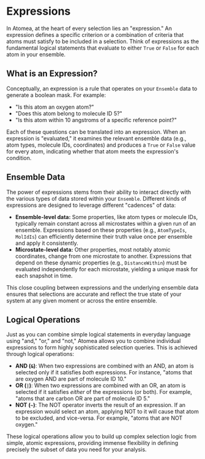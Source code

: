 # Expressions

In Atomea, at the heart of every selection lies an "expression."
An expression defines a specific criterion or a combination of criteria that atoms must satisfy to be included in a selection.
Think of expressions as the fundamental logical statements that evaluate to either `True` or `False` for each atom in your ensemble.

## What is an Expression?

Conceptually, an expression is a rule that operates on your `Ensemble` data to generate a boolean mask.
For example:

- "Is this atom an oxygen atom?"
- "Does this atom belong to molecule ID 5?"
- "Is this atom within 10 angstroms of a specific reference point?"

Each of these questions can be translated into an expression.
When an expression is "evaluated," it examines the relevant ensemble data (e.g., atom types, molecule IDs, coordinates) and produces a `True` or `False` value for every atom, indicating whether that atom meets the expression's condition.

## Ensemble Data

The power of expressions stems from their ability to interact directly with the various types of data stored within your `Ensemble`.
Different kinds of expressions are designed to leverage different "cadences" of data:

- **Ensemble-level data:** Some properties, like atom types or molecule IDs, typically remain constant across all microstates within a given run of an ensemble.
  Expressions based on these properties (e.g., `AtomTypeIs`, `MolIdIs`) can efficiently determine their truth value once per ensemble and apply it consistently.
- **Microstate-level data:** Other properties, most notably atomic coordinates, change from one microstate to another.
  Expressions that depend on these dynamic properties (e.g., `DistanceWithin`) must be evaluated independently for each microstate, yielding a unique mask for each snapshot in time.

This close coupling between expressions and the underlying ensemble data ensures that selections are accurate and reflect the true state of your system at any given moment or across the entire ensemble.

## Logical Operations

Just as you can combine simple logical statements in everyday language using "and," "or," and "not," Atomea allows you to combine individual expressions to form highly sophisticated selection queries.
This is achieved through logical operations:

- **AND (`&`)**: When two expressions are combined with an AND, an atom is selected only if it satisfies *both* expressions.
  For instance, "atoms that are oxygen AND are part of molecule ID 10."
- **OR (`|`)**: When two expressions are combined with an OR, an atom is selected if it satisfies *either* of the expressions (or both).
  For example, "atoms that are carbon OR are part of molecule ID 5."
- **NOT (`~`)**: The NOT operator inverts the result of an expression.
  If an expression would select an atom, applying NOT to it will cause that atom to be excluded, and vice-versa. For example, "atoms that are NOT oxygen."

These logical operations allow you to build up complex selection logic from simple, atomic expressions, providing immense flexibility in defining precisely the subset of data you need for your analysis.

